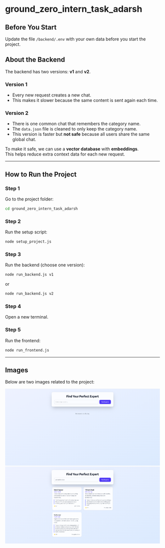 # ground_zero_intern_task_adarsh


## Before You Start
Update the file `/backend/.env` with your own data before you start the project.

## About the Backend
The backend has two versions: **v1** and **v2**.

### Version 1
- Every new request creates a new chat.  
- This makes it slower because the same content is sent again each time.

### Version 2
- There is one common chat that remembers the category name.  
- The `data.json` file is cleaned to only keep the category name.  
- This version is faster but **not safe** because all users share the same global chat.

To make it safe, we can use a **vector database** with **embeddings**.  
This helps reduce extra context data for each new request.

---

## How to Run the Project

### Step 1
Go to the project folder:
```bash
cd ground_zero_intern_task_adarsh
```

### Step 2
Run the setup script:
```bash
node setup_project.js
```

### Step 3
Run the backend (choose one version):
```bash
node run_backend.js v1
```
or
```bash
node run_backend.js v2
```

### Step 4
Open a new terminal.

### Step 5
Run the frontend:
```bash
node run_frontend.js
```

---

## Images
Below are two images related to the project:

![Image 1](./image1.png)  
![Image 2](./image2.png)